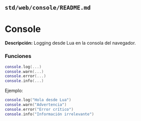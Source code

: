 ## `std/web/console/README.md`

# Console

**Descripción:** Logging desde Lua en la consola del navegador.

### Funciones

```lua
console.log(...)
console.warn(...)
console.error(...)
console.info(...)
```

Ejemplo:

```lua
console.log("Hola desde Lua")
console.warn("Advertencia")
console.error("Error crítico")
console.info("Información irrelevante")
```

